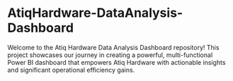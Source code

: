 # AtiqHardware-DataAnalysis-Dashboard
Welcome to the Atiq Hardware Data Analysis Dashboard repository! This project showcases our journey in creating a powerful, multi-functional Power BI dashboard that empowers Atiq Hardware with actionable insights and significant operational efficiency gains.
